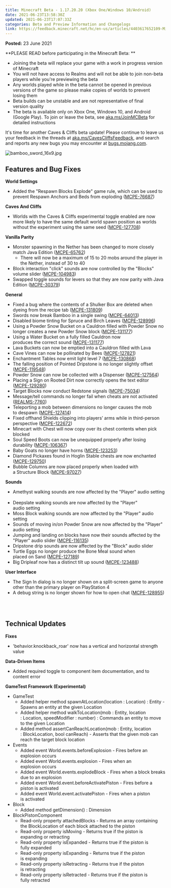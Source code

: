 ```yaml
---
title: Minecraft Beta - 1.17.20.20 (Xbox One/Windows 10/Android)
date: 2021-06-23T13:58:30Z
updated: 2021-06-23T17:07:33Z
categories: Beta and Preview Information and Changelogs
link: https://feedback.minecraft.net/hc/en-us/articles/4403617652109-Minecraft-Beta-1-17-20-20-Xbox-One-Windows-10-Android-
---
```


**Posted:** 23 June 2021

**PLEASE READ before participating in the Minecraft Beta: **

- Joining the beta will replace your game with a work in progress version of Minecraft 
- You will not have access to Realms and will not be able to join non-beta players while you're previewing the beta
- Any worlds played while in the beta cannot be opened in previous versions of the game so please make copies of worlds to prevent losing them 
- Beta builds can be unstable and are not representative of final version quality 
- The beta is available only on Xbox One, Windows 10, and Android (Google Play). To join or leave the beta, see [aka.ms/JoinMCBeta](https://aka.ms/JoinMCBeta) for detailed instructions

It's time for another Caves & Cliffs beta update! Please continue to leave us your feedback in the threads at [aka.ms/CavesCliffsFeedback](https://aka.ms/CavesCliffsFeedback), and search and reports any new bugs you may encounter at [bugs.mojang.com](https://bugs.mojang.com/).

![bamboo_sword_16x9.jpg](https://feedback.minecraft.net/hc/article_attachments/4403617609997/bamboo_sword_16x9.jpg)

## **Features and Bug Fixes** 

**World Settings** 

- Added the "Respawn Blocks Explode" game rule, which can be used to prevent Respawn Anchors and Beds from exploding ([MCPE-76687](https://bugs.mojang.com/browse/MCPE-76687))  

**Caves And Cliffs** 

- Worlds with the Caves & Cliffs experimental toggle enabled are now more likely to have the same default world spawn position as worlds without the experiment using the same seed ([MCPE-127708](https://bugs.mojang.com/browse/MCPE-127708))  

**Vanilla Parity** 

- Monster spawning in the Nether has been changed to more closely match Java Edition ([MCPE-65762](https://bugs.mojang.com/browse/MCPE-65762))  
  - There will now be a maximum of 15 to 20 mobs around the player in the Nether, instead of 30 to 40 
- Block interaction "click" sounds are now controlled by the "Blocks" volume slider ([MCPE-104983](https://bugs.mojang.com/browse/MCPE-104983))  
- Swapped toggle sounds for levers so that they are now parity with Java Edition ([MCPE-30379](https://bugs.mojang.com/browse/MCPE-30379)) 

**General** 

- Fixed a bug where the contents of a Shulker Box are deleted when dyeing from the recipe tab ([MCPE-131809](https://bugs.mojang.com/browse/MCPE-131809))
- Swords now break Bamboo in a single swing ([MCPE-64013](https://bugs.mojang.com/browse/MCPE-64013))
- Disabled biome tinting for Spruce and Birch Leaves ([MCPE-128996](https://bugs.mojang.com/browse/MCPE-128996))
- Using a Powder Snow Bucket on a Cauldron filled with Powder Snow no longer creates a new Powder Snow block ([MCPE-131177](https://bugs.mojang.com/browse/MCPE-131177))
- Using a Water Bucket on a fully filled Cauldron now produces the correct sound ([MCPE-131177](https://bugs.mojang.com/browse/MCPE-131177))  
- Lava Buckets can now be emptied into a Cauldron filled with Lava
- Cave Vines can now be pollinated by Bees ([MCPE-127821](https://bugs.mojang.com/browse/MCPE-127821))
- Enchantment Tables now emit light level 7 ([MCPE-130868](https://bugs.mojang.com/browse/MCPE-130868))
- The falling position of Pointed Dripstone is no longer slightly offset ([MCPE-119548](https://bugs.mojang.com/browse/MCPE-119548))
- Powder Snow can now be collected with a Dispenser ([MCPE-127564](https://bugs.mojang.com/browse/MCPE-127564))
- Placing a Sign on Rooted Dirt now correctly opens the text editor ([MCPE-129280](https://bugs.mojang.com/browse/MCPE-129280))
- Target Blocks now conduct Redstone signals ([MCPE-75034](https://bugs.mojang.com/browse/MCPE-75034))
- Message/tell commands no longer fail when cheats are not activated ([REALMS-7760](https://bugs.mojang.com/browse/REALMS-7760))
- Teleporting a mob between dimensions no longer causes the mob to despawn ([MCPE-127414](https://bugs.mojang.com/browse/MCPE-127414))
- Fixed offhand Shields clipping into players’ arms while in third-person perspective ([MCPE-122672](https://bugs.mojang.com/browse/MCPE-122672))
- Minecart with Chest will now copy over its chest contents when pick blocked
- Soul Speed Boots can now be unequipped properly after losing durability ([MCPE-106367](https://bugs.mojang.com/browse/MCPE-106367))
- Baby Goats no longer have horns ([MCPE-123253](https://bugs.mojang.com/browse/MCPE-123253))
- Diamond Pickaxes found in Hoglin Stable chests are now enchanted ([MCPE-129750](https://bugs.mojang.com/browse/MCPE-129750))
- Bubble Columns are now placed properly when loaded with a Structure Block ([MCPE-97027](https://bugs.mojang.com/browse/MCPE-97027))  

**Sounds** 

- Amethyst walking sounds are now affected by the "Player" audio setting  
- Deepslate walking sounds are now affected by the "Player" audio setting  
- Moss Block walking sounds are now affected by the "Player" audio setting  
- Sounds of moving in/on Powder Snow are now affected by the "Player" audio setting  
- Jumping and landing on blocks have now their sounds affected by the "Player" audio slider ([MCPE-116135](https://bugs.mojang.com/browse/MCPE-116135))
- Dripstone drip sounds are now affected by the "Block" audio slider  
- Turtle Eggs no longer produce the Bone Meal sound when placed on Sand ([MCPE-127189](https://bugs.mojang.com/browse/MCPE-127189))  
- Big Dripleaf now has a distinct tilt up sound ([MCPE-123488](https://bugs.mojang.com/browse/MCPE-123488))  

**User Interface** 

- The Sign In dialog is no longer shown on a split-screen game to anyone other than the primary player on PlayStation 4  
- A debug string is no longer shown for how to open chat ([MCPE-128955](https://bugs.mojang.com/browse/MCPE-128955))  

 

## **Technical Updates** 

**Fixes** 

- 'behavior.knockback_roar' now has a vertical and horizontal strength value   

**Data-Driven Items** 

- Added required toggle to component item documentation, and to content error  

**GameTest Framework (Experimental)** 

- GameTest 
  - Added helper method spawnAtLocation(location : Location) : Entity - Spawns an entity at the given Location 
  - Added helper method walkToLocation(mob : Entity, location : Location, speedModifier : number) : Commands an entity to move to the given Location 
  - Added method assertCanReachLocation(mob : Entity, location : BlockLocation, bool canReach) - Asserts that the given mob can reach the target block location 
- Events 
  - Added event World.events.beforeExplosion - Fires before an explosion occurs 
  - Added event World.events.explosion - Fires when an explosion occurs 
  - Added event World.events.explodeBlock - Fires when a block breaks due to an explosion 
  - Added event World.event.beforeActivatePiston - Fires before a piston is activated 
  - Added event World.event.activatePiston - Fires when a piston is activated 
- Block 
  - Added method getDimension() : Dimension 
- BlockPistonComponent 
  - Read-only property attachedBlocks - Returns an array containing the BlockLocation of each block attached to the piston 
  - Read-only property isMoving - Returns true if the piston is expanding or retracting 
  - Read-only property isExpanded - Returns true if the piston is fully expanded 
  - Read-only property isExpanding - Returns true if the piston is expanding 
  - Read-only property isRetracting - Returns true if the piston is retracting 
  - Read-only property isRetracted - Returns true if the piston is fully retracted
